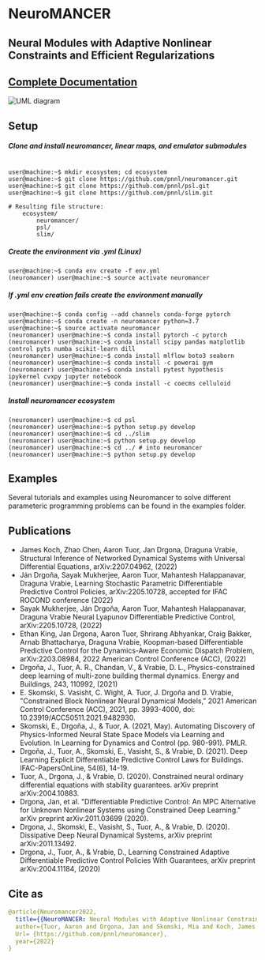 # NeuroMANCER
## Neural Modules with Adaptive Nonlinear Constraints and 	Efficient Regularizations

## [Complete Documentation](https://pnnl.github.io/neuromancer/)
![UML diagram](figs/class_diagram.png)

## Setup

##### Clone and install neuromancer, linear maps, and emulator submodules 
```console

user@machine:~$ mkdir ecosystem; cd ecosystem
user@machine:~$ git clone https://github.com/pnnl/neuromancer.git
user@machine:~$ git clone https://github.com/pnnl/psl.git
user@machine:~$ git clone https://github.com/pnnl/slim.git

# Resulting file structure:
    ecosystem/
        neuromancer/
        psl/
        slim/
```

##### Create the environment via .yml (Linux)

```console
user@machine:~$ conda env create -f env.yml
(neuromancer) user@machine:~$ source activate neuromancer
```

##### If .yml env creation fails create the environment manually

```console
user@machine:~$ conda config --add channels conda-forge pytorch
user@machine:~$ conda create -n neuromancer python=3.7
user@machine:~$ source activate neuromancer
(neuromancer) user@machine:~$ conda install pytorch -c pytorch
(neuromancer) user@machine:~$ conda install scipy pandas matplotlib control pyts numba scikit-learn dill
(neuromancer) user@machine:~$ conda install mlflow boto3 seaborn
(neuromancer) user@machine:~$ conda install -c powerai gym
(neuromancer) user@machine:~$ conda install pytest hypothesis ipykernel cvxpy jupyter notebook 
(neuromancer) user@machine:~$ conda install -c coecms celluloid

```

##### Install neuromancer ecosystem

```console
(neuromancer) user@machine:~$ cd psl
(neuromancer) user@machine:~$ python setup.py develop
(neuromancer) user@machine:~$ cd ../slim
(neuromancer) user@machine:~$ python setup.py develop
(neuromancer) user@machine:~$ cd ../ # into neuromancer
(neuromancer) user@machine:~$ python setup.py develop
```

## Examples
Several tutorials and examples using Neuromancer to solve different parameteric programming problems
can be found in the examples folder. 

## Publications
+ James Koch, Zhao Chen, Aaron Tuor, Jan Drgona, Draguna Vrabie, Structural Inference of Networked Dynamical Systems with Universal Differential Equations, 	arXiv:2207.04962, (2022)
+ Ján Drgoňa, Sayak Mukherjee, Aaron Tuor, Mahantesh Halappanavar, Draguna Vrabie, Learning Stochastic Parametric Differentiable Predictive Control Policies, arXiv:2205.10728, accepted for IFAC ROCOND conference (2022)
+ Sayak Mukherjee, Ján Drgoňa, Aaron Tuor, Mahantesh Halappanavar, Draguna Vrabie Neural Lyapunov Differentiable Predictive Control, arXiv:2205.10728, (2022)
+ Ethan King, Jan Drgona, Aaron Tuor, Shrirang Abhyankar, Craig Bakker, Arnab Bhattacharya, Draguna Vrabie, Koopman-based Differentiable Predictive Control for the Dynamics-Aware Economic Dispatch Problem, arXiv:2203.08984, 2022 American Control Conference (ACC), (2022) 
+ Drgoňa, J., Tuor, A. R., Chandan, V., & Vrabie, D. L., Physics-constrained deep learning of multi-zone building thermal dynamics. Energy and Buildings, 243, 110992, (2021)
+ E. Skomski, S. Vasisht, C. Wight, A. Tuor, J. Drgoňa and D. Vrabie, "Constrained Block Nonlinear Neural Dynamical Models," 2021 American Control Conference (ACC), 2021, pp. 3993-4000, doi: 10.23919/ACC50511.2021.9482930.
+ Skomski, E., Drgoňa, J., & Tuor, A. (2021, May). Automating Discovery of Physics-Informed Neural State Space Models via Learning and Evolution. In Learning for Dynamics and Control (pp. 980-991). PMLR.
+ Drgoňa, J., Tuor, A., Skomski, E., Vasisht, S., & Vrabie, D. (2021). Deep Learning Explicit Differentiable Predictive Control Laws for Buildings. IFAC-PapersOnLine, 54(6), 14-19.
+ Tuor, A., Drgona, J., & Vrabie, D. (2020). Constrained neural ordinary differential equations with stability guarantees. arXiv preprint arXiv:2004.10883.
+ Drgona, Jan, et al. "Differentiable Predictive Control: An MPC Alternative for Unknown Nonlinear Systems using Constrained Deep Learning." arXiv preprint arXiv:2011.03699 (2020).
+ Drgona, J., Skomski, E., Vasisht, S., Tuor, A., & Vrabie, D. (2020). Dissipative Deep Neural Dynamical Systems, arXiv preprint arXiv:2011.13492.
+ Drgona, J., Tuor, A., & Vrabie, D., Learning Constrained Adaptive Differentiable Predictive Control Policies With Guarantees, arXiv preprint arXiv:2004.11184, (2020)

## Cite as
```yaml
@article{Neuromancer2022,
  title={{NeuroMANCER: Neural Modules with Adaptive Nonlinear Constraints and Efficient Regularizations}},
  author={Tuor, Aaron and Drgona, Jan and Skomski, Mia and Koch, James and Chen, Zhao and Dernbach, Stefan and Legaard, Christian Møldrup and Vrabie, Draguna},
  Url= {https://github.com/pnnl/neuromancer}, 
  year={2022}
}
```
